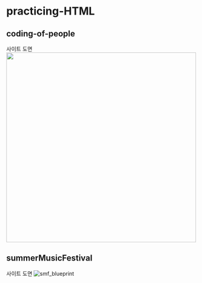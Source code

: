 # practicing-HTML

## coding-of-people
사이트 도면
<img src="https://i.imgur.com/MhaAWnn.jpg" height="500px">


## summerMusicFestival
사이트 도면
![smf_blueprint](https://user-images.githubusercontent.com/83001865/185386923-006fe457-302c-4871-8d43-a65ad088fffc.jpg)
